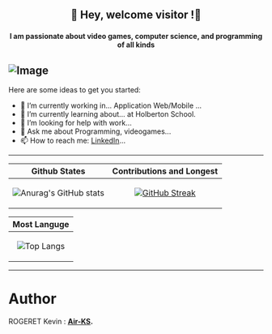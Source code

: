 ## <p align="center">👋 Hey, welcome visitor !👋 </p>
#### <p align="center"> I am passionate about video games, computer science, and programming of all kinds </p>

![Image]([https://media.licdn.com/dms/image/D4E16AQF189dD1u__ZA/profile-displaybackgroundimage-shrink_350_1400/0/1699210951927?e=1718841600&v=beta&t=bK9eIe8KKy8qtYncwNxoZs62cH0DJf6NRDOAoL8znns](https://media.licdn.com/dms/image/v2/D4E16AQF189dD1u__ZA/profile-displaybackgroundimage-shrink_350_1400/profile-displaybackgroundimage-shrink_350_1400/0/1699210951927?e=1732752000&v=beta&t=t3Wahh8jcQ2gze9gvH24k9ib1obub0oIEPxkt43jpTU))
--------------------------------------
<!--
**Air-KS/Air-KS** is a ✨ _special_ ✨ repository because its `README.md` (this file) appears on your GitHub profile.
-->

Here are some ideas to get you started:

- 🔭 I’m currently working in... Application Web/Mobile ...
- 🌱 I’m currently learning about... at Holberton School.
- 🤔 I’m looking for help with work...
- 💬 Ask me about Programming, videogames...
- 📫 How to reach me: [LinkedIn](https://www.linkedin.com/in/kevinrogeret/)...
--------------------------------------

|Github States|Contributions and Longest|
|--|--|
|<p align="center">![Anurag's GitHub stats](https://github-readme-stats.vercel.app/api?username=Air-KS&theme=prussian&show_icons=true)</p>|<p align="center">[![GitHub Streak](https://streak-stats.demolab.com?user=Air-KS&theme=tokyonight&border_radius=25&exclude_days=Sun%2CSat&card_width=496)](https://git.io/streak-stats)</p>|

| Most Languge |
|--------------|
|<p align="center">![Top Langs](https://github-readme-stats.vercel.app/api/top-langs/?username=Air-KS&layout=compact)</p>|
----------------------------------------------------------

# Author
ROGERET Kevin : **[Air-KS](https://github.com/Air-KS).** <br>
